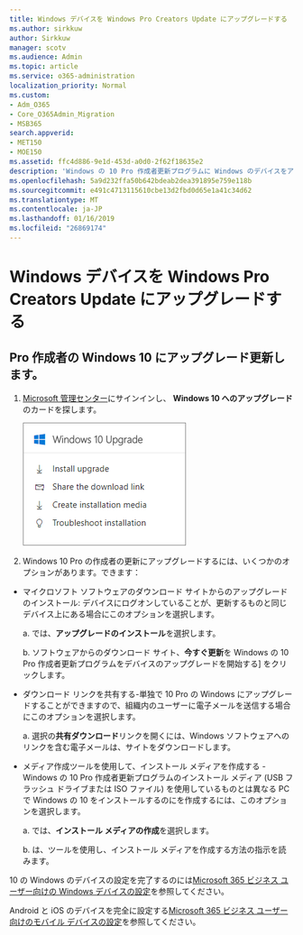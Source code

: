 ```yaml
---
title: Windows デバイスを Windows Pro Creators Update にアップグレードする
ms.author: sirkkuw
author: Sirkkuw
manager: scotv
ms.audience: Admin
ms.topic: article
ms.service: o365-administration
localization_priority: Normal
ms.custom:
- Adm_O365
- Core_O365Admin_Migration
- MSB365
search.appverid:
- MET150
- MOE150
ms.assetid: ffc4d886-9e1d-453d-a0d0-2f62f18635e2
description: 'Windows の 10 Pro 作成者更新プログラムに Windows のデバイスをアップグレードする方法について説明します。 '
ms.openlocfilehash: 5a9d232ffa50b642bdeab2dea391895e759e118b
ms.sourcegitcommit: e491c4713115610cbe13d2fbd0d65e1a41c34d62
ms.translationtype: MT
ms.contentlocale: ja-JP
ms.lasthandoff: 01/16/2019
ms.locfileid: "26869174"
---
```

# <a name="upgrade-windows-devices-to-windows-pro-creators-update"></a>Windows デバイスを Windows Pro Creators Update にアップグレードする

## <a name="upgrade-to-windows-10-pro-creators-update"></a>Pro 作成者の Windows 10 にアップグレード更新します。

1. [Microsoft 管理センター](https://portal.office.com/adminportal/home)にサインインし、 **Windows 10 へのアップグレード**のカードを探します。 
    
    ![管理センターでカードを Windows 10 にアップグレードします。](media/066f47bf-7b88-4fea-8fd0-82798ea66716.png)
  
2. Windows 10 Pro の作成者の更新にアップグレードするには、いくつかのオプションがあります。できます：
    
- マイクロソフト ソフトウェアのダウンロード サイトからのアップグレードのインストール: デバイスにログオンしていることが、更新するものと同じデバイス上にある場合にこのオプションを選択します。
    
  a. では、**アップグレードのインストール**を選択します。
    
  b. ソフトウェアからのダウンロード サイト、**今すぐ更新**を Windows の 10 Pro 作成者更新プログラムをデバイスのアップグレードを開始する] をクリックします。 
    
- ダウンロード リンクを共有する-単独で 10 Pro の Windows にアップグレードすることができますので、組織内のユーザーに電子メールを送信する場合にこのオプションを選択します。
 
   a. 選択の**共有ダウンロード**リンクを開くには、Windows ソフトウェアへのリンクを含む電子メールは、サイトをダウンロードします。 
    
 - メディア作成ツールを使用して、インストール メディアを作成する - Windows の 10 Pro 作成者更新プログラムのインストール メディア (USB フラッシュ ドライブまたは ISO ファイル) を使用しているものとは異なる PC で Windows の 10 をインストールするのにを作成するには、このオプションを選択します。
    
    a. では、**インストール メディアの作成**を選択します。
    
    b. は、ツールを使用し、インストール メディアを作成する方法の指示を読みます。 
    
10 の Windows のデバイスの設定を完了するのには[Microsoft 365 ビジネス ユーザー向けの Windows デバイスの設定](set-up-windows-devices.md)を参照してください。 
  
Android と iOS のデバイスを完全に設定する[Microsoft 365 ビジネス ユーザー向けのモバイル デバイスの設定](set-up-mobile-devices.md)を参照してください。 
  
